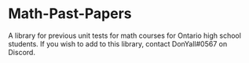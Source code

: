 # Math-Past-Papers
A library for previous unit tests for math courses for Ontario high school students.
If you wish to add to this library, contact DonYall#0567 on Discord.

